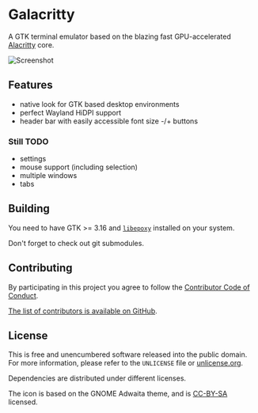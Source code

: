 # Galacritty

A GTK terminal emulator based on the blazing fast GPU-accelerated [Alacritty](https://github.com/jwilm/alacritty) core.

![Screenshot](https://unrelentingtech.s3.dualstack.eu-west-1.amazonaws.com/galacritty-0.0.0.png)

## Features

- native look for GTK based desktop environments
- perfect Wayland HiDPI support
- header bar with easily accessible font size -/+ buttons

### Still TODO

- settings
- mouse support (including selection)
- multiple windows
- tabs

## Building

You need to have GTK >= 3.16 and [`libepoxy`](https://github.com/anholt/libepoxy) installed on your system.

Don't forget to check out git submodules.

## Contributing

By participating in this project you agree to follow the [Contributor Code of Conduct](https://www.contributor-covenant.org/version/1/4/).

[The list of contributors is available on GitHub](https://github.com/myfreeweb/galacritty/graphs/contributors).

## License

This is free and unencumbered software released into the public domain.  
For more information, please refer to the `UNLICENSE` file or [unlicense.org](http://unlicense.org).

Dependencies are distributed under different licenses.

The icon is based on the GNOME Adwaita theme, and is [CC-BY-SA](http://creativecommons.org/licenses/by-sa/3.0/) licensed.
